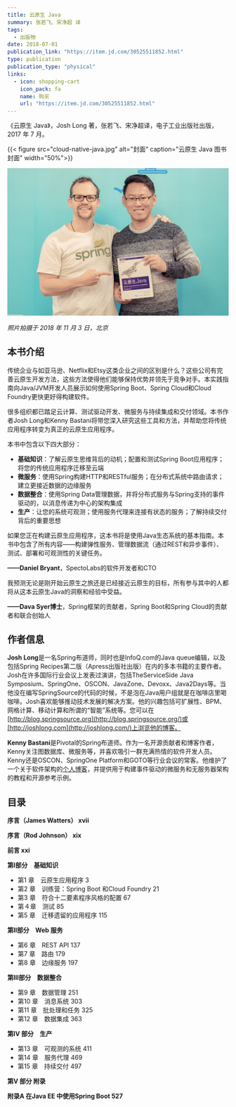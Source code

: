 ```yaml
---
title: 云原生 Java
summary: 张若飞、宋净超 译
tags:
  - 出版物
date: 2018-07-01
publication_link: "https://item.jd.com/30525511852.html"
type: publication
publication_type: "physical"
links:
  - icon: shopping-cart
    icon_pack: fa
    name: 购买
    url: "https://item.jd.com/30525511852.html"
---
```


《云原生 Java》，Josh Long 著，张若飞、宋净超译，电子工业出版社出版，2017 年 7 月。

{{< figure src="cloud-native-java.jpg" alt="封面"  caption="云原生 Java  图书封面" width="50%">}}

![Jimmy Song with Josh Long](jimmy-song-with-josh-long.jpg)

*照片拍摄于 2018 年 11 月 3 日，北京*

## 本书介绍

传统企业与如亚马逊、Netflix和Etsy这类企业之间的区别是什么？这些公司有完善云原生开发方法，这些方法使得他们能够保持优势并领先于竞争对手。本实践指南向Java/JVM开发人员展示如何使用Spring Boot、Spring Cloud和Cloud Foundry更快更好得构建软件。

很多组织都已踏足云计算、测试驱动开发、微服务与持续集成和交付领域。本书作者Josh Long和Kenny Bastani将带您深入研究这些工具和方法，并帮助您将传统应用程序转变为真正的云原生应用程序。

本书中包含以下四大部分：

- **基础知识**：了解云原生思维背后的动机；配置和测试Spring Boot应用程序；将您的传统应用程序迁移至云端
- **微服务**：使用Spring构建HTTP和RESTful服务；在分布式系统中路由请求；建立更接近数据的边缘服务
- **数据整合**：使用Spring Data管理数据，并将分布式服务与Spring支持的事件驱动的，以消息传递为中心的架构集成
- **生产**：让您的系统可观测；使用服务代理来连接有状态的服务；了解持续交付背后的重要思想

如果您正在构建云原生应用程序，这本书将是使用Java生态系统的基本指南。本书中包含了所有内容——构建弹性服务、管理数据流（通过REST和异步事件）、测试、部署和可观测性的关键任务。

**——Daniel Bryant**，SpectoLabs的软件开发者和CTO

我预测无论是刚开始云原生之旅还是已经接近云原生的目标，所有参与其中的人都将从这本云原生Java的洞察和经验中受益。

**——Dava Syer博士**，Spring框架的贡献者，Spring Boot和Spring Cloud的贡献者和联合创始人

## 作者信息

**Josh Long**是一名Spring布道师，同时也是InfoQ.com的Java queue编辑，以及包括Spring Recipes第二版（Apress出版社出版）在内的多本书籍的主要作者。Josh在许多国际行业会议上发表过演讲，包括TheServiceSide Java Symposium、SpringOne、OSCON、JavaZone、Devoxx、Java2Days等。当他没在编写SpringSource的代码的时候，不是泡在Java用户组就是在咖啡店里喝咖啡。Josh喜欢能够推动技术发展的解决方案。他的兴趣包括可扩展性、BPM、网格计算、移动计算和所谓的“智能”系统等。您可以在[http://blog.springsource.org](http://blog.springsource.org/)或[http://joshlong.com](http://joshlong.com/)上浏览他的博客。

**Kenny Bastani**是Pivotal的Spring布道师。作为一名开源贡献者和博客作者，Kenny关注图数据库、微服务等，并喜欢吸引一群充满热情的软件开发人员。Kenny还是OSCON、SpringOne Platform和GOTO等行业会议的常客。他维护了一个关于软件架构的[个人博客](http://kennybastani.com/)，并提供用于构建事件驱动的微服务和无服务器架构的教程和开源参考示例。

## 目录

**序言（James Watters） xvii**

**序言（Rod Johnson） xix**

**前言 xxi**

**第Ⅰ部分　基础知识**

- 第1 章　云原生应用程序 3
- 第2 章　训练营：Spring Boot 和Cloud Foundry 21
- 第3 章　符合十二要素程序风格的配置 67
- 第４章　测试 85
- 第5 章　迁移遗留的应用程序 115

**第Ⅱ部分　Web 服务**

- 第6 章　REST API 137
- 第7 章　路由 179
- 第8 章　边缘服务 197

**第Ⅲ部分　数据整合**

- 第9 章　数据管理 251
- 第10 章　消息系统 303
- 第11 章　批处理和任务 325
- 第12 章　数据集成 363

**第IV 部分　生产**

- 第13 章　可观测的系统 411
- 第14 章　服务代理 469
- 第15 章　持续交付 497

**第V 部分 附录**

**附录A 在Java EE 中使用Spring Boot 527**
